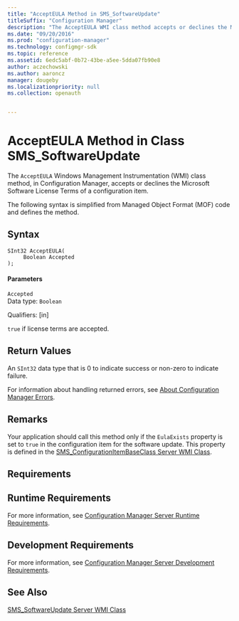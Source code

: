 ```yaml
---
title: "AcceptEULA Method in SMS_SoftwareUpdate"
titleSuffix: "Configuration Manager"
description: "The AcceptEULA WMI class method accepts or declines the Microsoft Software License Terms of a configuration item."
ms.date: "09/20/2016"
ms.prod: "configuration-manager"
ms.technology: configmgr-sdk
ms.topic: reference
ms.assetid: 6edc5abf-0b72-43be-a5ee-5dda07fb90e8
author: aczechowski
ms.author: aaroncz
manager: dougeby
ms.localizationpriority: null
ms.collection: openauth


---
```

# AcceptEULA Method in Class SMS_SoftwareUpdate
The `AcceptEULA` Windows Management Instrumentation (WMI) class method, in Configuration Manager, accepts or declines the Microsoft Software License Terms of a configuration item.  

 The following syntax is simplified from Managed Object Format (MOF) code and defines the method.  

## Syntax  

```  
SInt32 AcceptEULA(  
     Boolean Accepted  
);  
```  

#### Parameters  
 `Accepted`  
 Data type: `Boolean`  

 Qualifiers: [in]  

 `true` if license terms are accepted.  

## Return Values  
 An `SInt32` data type that is 0 to indicate success or non-zero to indicate failure.  

 For information about handling returned errors, see [About Configuration Manager Errors](../../../develop/core/understand/about-configuration-manager-errors.md).  

## Remarks  
 Your application should call this method only if the `EulaExists` property is set to `true` in the configuration item for the software update. This property is defined in the [SMS_ConfigurationItemBaseClass Server WMI Class](../../../develop/reference/compliance/sms_configurationitembaseclass-server-wmi-class.md).  

## Requirements  

## Runtime Requirements  
 For more information, see [Configuration Manager Server Runtime Requirements](../../../develop/core/reqs/server-runtime-requirements.md).  

## Development Requirements  
 For more information, see [Configuration Manager Server Development Requirements](../../../develop/core/reqs/server-development-requirements.md).  

## See Also  
 [SMS_SoftwareUpdate Server WMI Class](../../../develop/reference/sum/sms_softwareupdate-server-wmi-class.md)

